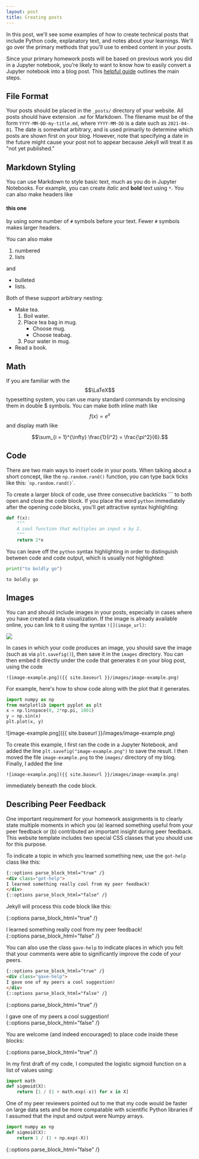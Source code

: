 ```yaml
---
layout: post
title: Creating posts
---
```



In this post, we'll see some examples of how to create technical posts that include Python code, explanatory text, and notes about your learnings. We'll go over the primary methods that you'll use to embed content in your posts. 

Since your primary homework posts will be based on previous work you did in a Jupyter notebook, you're likely to want to know how to easily convert a Jupyter notebook into a blog post. This [helpful guide](https://cduvallet.github.io/posts/2018/03/ipython-notebooks-jekyll) outlines the main steps.  

## File Format

Your posts should be placed in the `_posts/` directory of your website. All posts should have extension `.md` for Markdown. The filename must be of the form `YYYY-MM-DD-my-title.md`, where `YYYY-MM-DD` is a date such as `2021-04-01`. The date is somewhat arbitrary, and is used primarily to determine which posts are shown first on your blog. However, note that specifying a date in the future might cause your post not to appear because Jekyll will treat it as "not yet published." 

## Markdown Styling

You can use Markdown to style basic text, much as you do in Jupyter Notebooks. For example, you can create *italic* and **bold** text using `*`. You can also make headers like 

#### this one

by using some number of `#` symbols before your text. Fewer `#` symbols makes larger headers. 

You can also make 

1. numbered
2. lists

and 

- bulleted
- lists. 

Both of these support arbitrary nesting: 

- Make tea. 
    1. Boil water.
    2. Place tea bag in mug. 
        - Choose mug.
        - Choose teabag. 
    3. Pour water in mug.
- Read a book. 

## Math

If you are familiar with the $$\LaTeX$$ typesetting system, you can use many standard commands by enclosing them in double \$ symbols. You can make both inline math like $$f(x) = e^x$$ and display math like 

$$\sum_{i = 1}^{\infty} \frac{1}{i^2} = \frac{\pi^2}{6}.$$



## Code

There are two main ways to insert code in your posts. When talking about a short concept, like the `np.random.rand()` function, you can type back ticks like this: \``np.random.rand()`\`. 

To create a larger block of code, use three consecutive backticks ``` to both open and close the code block. If you place the word `python` immediately after the opening code blocks, you'll get attractive syntax highlighting: 

```python
def f(x):
    """
    A cool function that multiples an input x by 2. 
    """
    return 2*x
``` 

You can leave off the `python` syntax highlighting in order to distinguish between code and code output, which is usually not highlighted: 

```python
print("to boldly go")
```
```
to boldly go
```



## Images

You can and should include images in your posts, especially in cases where you have created a data visualization. If the image is already available online, you can link to it using the syntax `![](image_url)`: 

![](https://s3.amazonaws.com/media.eremedia.com/wp-content/uploads/2017/09/13112109/diversity-700x439.jpg)

In cases in which your code produces an image, you should save the image (such as via `plt.savefig()`), then save it in the `images` directory. You can then embed it directly under the code that generates it on your blog post, using the code 
```
![image-example.png]({{ site.baseurl }}/images/image-example.png)
```
For example, here's how to show code along with the plot that it generates. 
```python
import numpy as np
from matplotlib import pyplot as plt
x = np.linspace(0, 2*np.pi, 1001)
y = np.sin(x)
plt.plot(x, y)
```
![image-example.png]({{ site.baseurl }}/images/image-example.png)

To create this example, I first ran the code in a Jupyter Notebook, and added the line `plt.savefig("image-example.png")` to save the result. I then moved the file `image-example.png` to the `images/` directory of my blog. Finally, I added the line 
```
![image-example.png]({{ site.baseurl }}/images/image-example.png)
```
immediately beneath the code block. 


## Describing Peer Feedback

One important requirement for your homework assignments is to clearly state multiple moments in which you (a) learned something useful from your peer feedback or (b) contributed an important insight during peer feedback. This website template includes two special CSS classes that you should use for this purpose. 

To indicate a topic in which you learned something new, use the `got-help` class like this: 

```html
{::options parse_block_html="true" /}
<div class="got-help">
I learned something really cool from my peer feedback! 
</div>
{::options parse_block_html="false" /}
```

Jekyll will process this code block like this: 

{::options parse_block_html="true" /}
<div class="got-help">
I learned something really cool from my peer feedback! 
</div>
{::options parse_block_html="false" /}

You can also use the class `gave-help` to indicate places in which you felt that your comments were able to significantly improve the code of your peers. 

```html
{::options parse_block_html="true" /}
<div class="gave-help">
I gave one of my peers a cool suggestion! 
</div>
{::options parse_block_html="false" /}
```
{::options parse_block_html="true" /}
<div class="gave-help">
I gave one of my peers a cool suggestion! 
</div>
{::options parse_block_html="false" /}

You are welcome (and indeed encouraged) to place code inside these blocks:

{::options parse_block_html="true" /}
<div class="got-help">
In my first draft of my code, I computed the logistic sigmoid function on a list of values using: 

```python
import math
def sigmoid(X):
    return [1 / (1 + math.exp(-x)) for x in X]
```
One of my peer reviewers pointed out to me that my code would be faster on large data sets and be more compatable with scientific Python libraries if I assumed that the input and output were Numpy arrays. 
```python
import numpy as np
def sigmoid(X):
    return 1 / (1 + np.exp(-X))
``` 
</div>
{::options parse_block_html="false" /}